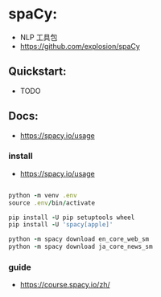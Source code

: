# spaCy:

- NLP 工具包
- https://github.com/explosion/spaCy

## Quickstart:

- TODO

## Docs:

- https://spacy.io/usage

### install

- https://spacy.io/usage

```ruby

python -m venv .env
source .env/bin/activate

pip install -U pip setuptools wheel
pip install -U 'spacy[apple]'

python -m spacy download en_core_web_sm
python -m spacy download ja_core_news_sm


```

### guide

- https://course.spacy.io/zh/
